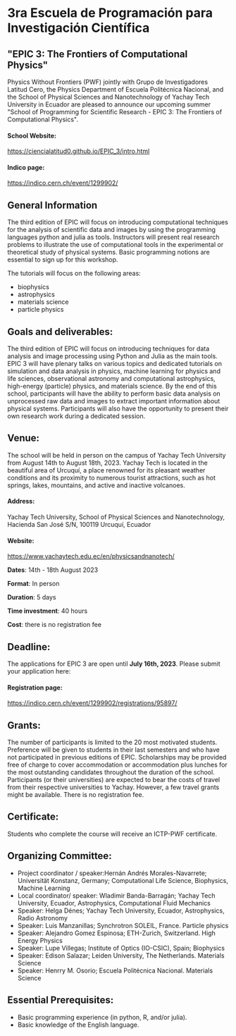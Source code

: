 # 3ra Escuela de Programación para Investigación Científica
## "EPIC 3: The Frontiers of Computational Physics"

Physics Without Frontiers (PWF) jointly with Grupo de Investigadores Latitud Cero, the Physics Department of Escuela Politécnica Nacional, and the School of Physical Sciences and Nanotechnology of Yachay Tech University in Ecuador are pleased to announce our upcoming summer "School of Programming for Scientific Research - EPIC 3: The Frontiers of Computational Physics".

#### School Website:
https://ciencialatitud0.github.io/EPIC_3/intro.html
#### Indico page:
https://indico.cern.ch/event/1299902/

## General Information

The third edition of EPIC will focus on introducing computational techniques for the analysis of scientific data and images by using the programming languages python and julia as tools. Instructors will present real research problems to illustrate the use of computational tools in the experimental or theoretical study of physical systems. Basic programming notions are essential to sign up for this workshop.

The tutorials will focus on the following areas:

 * biophysics
 * astrophysics
 * materials science
 * particle physics


## Goals and deliverables:
The third edition of EPIC will focus on introducing techniques for data analysis and image processing using Python and Julia as the main tools. EPIC 3 will have plenary talks on various topics and dedicated tutorials on simulation and data analysis in physics, machine learning for physics and life sciences, observational astronomy and computational astrophysics, high-energy (particle) physics, and materials science. By the end of this school, participants will have the ability to perform basic data analysis on unprocessed raw data and images to extract important information about physical systems. Participants will also have the opportunity to present their own research work during a dedicated session.


## Venue:
The school will be held in person on the campus of Yachay Tech University from August 14th to August 18th, 2023. Yachay Tech is located in the beautiful area of Urcuquí, a place renowned for its pleasant weather conditions and its proximity to numerous tourist attractions, such as hot springs, lakes, mountains, and active and inactive volcanoes.

#### Address:
Yachay Tech University, School of Physical Sciences and Nanotechnology, Hacienda San José S/N, 100119 Urcuquí, Ecuador

#### Website:
https://www.yachaytech.edu.ec/en/physicsandnanotech/

**Dates**: 14th - 18th August 2023

**Format**: In person

**Duration**: 5 days

**Time investment**: 40 hours

**Cost**: there is no registration fee

## Deadline:
The applications for EPIC 3 are open until **July 16th, 2023**. Please submit your application here:

#### Registration page:
https://indico.cern.ch/event/1299902/registrations/95897/


## Grants:
The number of participants is limited to the 20 most motivated students. Preference will be given to students in their last semesters and who have not participated in previous editions of EPIC. Scholarships may be provided free of charge to cover accommodation or accommodation plus lunches for the most outstanding candidates throughout the duration of the school. Participants (or their universities) are expected to bear the costs of travel from their respective universities to Yachay. However, a few travel grants might be available. There is no registration fee.

## Certificate:
Students who complete the course will receive an ICTP-PWF certificate.


## Organizing Committee:
* Project coordinator / speaker:Hernán Andrés Morales-Navarrete; Universität Konstanz, Germany; Computational Life Science, Biophysics, Machine Learning
* Local coordinator/ speaker: Wladimir Banda-Barragán; Yachay Tech University, Ecuador, Astrophysics, Computational Fluid Mechanics
* Speaker: Helga Dénes; Yachay Tech University, Ecuador, Astrophysics, Radio Astronomy
* Speaker: Luis Manzanillas; Synchrotron SOLEIL, France. Particle physics
* Speaker: Alejandro Gomez Espinosa; ETH-Zurich, Switzerland. High Energy Physics
* Speaker: Lupe Villegas; Institute of Optics (IO-CSIC), Spain; Biophysics
* Speaker: Edison Salazar; Leiden University, The Netherlands. Materials Science
* Speaker: Henrry M. Osorio; Escuela Politécnica Nacional. Materials Science


## Essential Prerequisites:

 *  Basic programming experience (in python, R, and/or julia).
 *  Basic knowledge of the English language.
```{tableofcontents}
```
